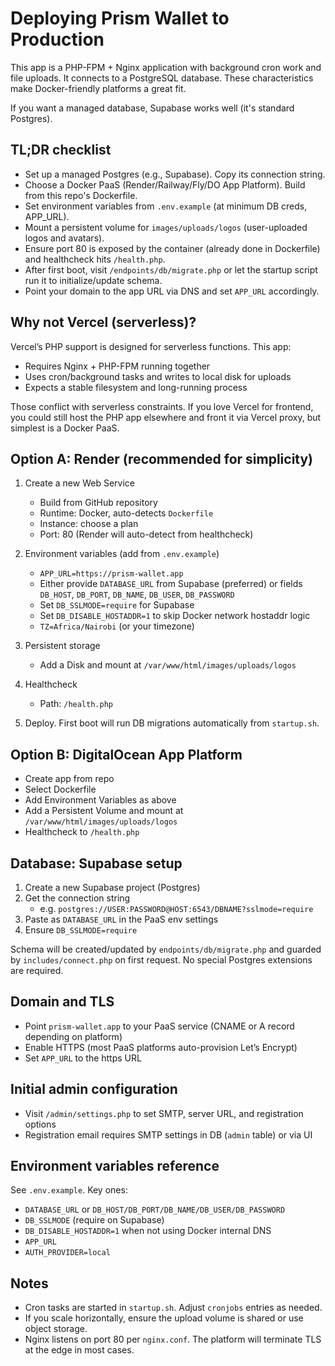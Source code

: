 # Deploying Prism Wallet to Production

This app is a PHP-FPM + Nginx application with background cron work and file uploads. It connects to a PostgreSQL database. These characteristics make Docker-friendly platforms a great fit.

If you want a managed database, Supabase works well (it's standard Postgres).

## TL;DR checklist

- Set up a managed Postgres (e.g., Supabase). Copy its connection string.
- Choose a Docker PaaS (Render/Railway/Fly/DO App Platform). Build from this repo's Dockerfile.
- Set environment variables from `.env.example` (at minimum DB creds, APP_URL).
- Mount a persistent volume for `images/uploads/logos` (user-uploaded logos and avatars).
- Ensure port 80 is exposed by the container (already done in Dockerfile) and healthcheck hits `/health.php`.
- After first boot, visit `/endpoints/db/migrate.php` or let the startup script run it to initialize/update schema.
- Point your domain to the app URL via DNS and set `APP_URL` accordingly.

## Why not Vercel (serverless)?

Vercel’s PHP support is designed for serverless functions. This app:
- Requires Nginx + PHP-FPM running together
- Uses cron/background tasks and writes to local disk for uploads
- Expects a stable filesystem and long-running process

Those conflict with serverless constraints. If you love Vercel for frontend, you could still host the PHP app elsewhere and front it via Vercel proxy, but simplest is a Docker PaaS.

## Option A: Render (recommended for simplicity)

1. Create a new Web Service
   - Build from GitHub repository
   - Runtime: Docker, auto-detects `Dockerfile`
   - Instance: choose a plan
   - Port: 80 (Render will auto-detect from healthcheck)

2. Environment variables (add from `.env.example`)
   - `APP_URL=https://prism-wallet.app`
   - Either provide `DATABASE_URL` from Supabase (preferred) or fields `DB_HOST`, `DB_PORT`, `DB_NAME`, `DB_USER`, `DB_PASSWORD`
   - Set `DB_SSLMODE=require` for Supabase
   - Set `DB_DISABLE_HOSTADDR=1` to skip Docker network hostaddr logic
   - `TZ=Africa/Nairobi` (or your timezone)

3. Persistent storage
   - Add a Disk and mount at `/var/www/html/images/uploads/logos`

4. Healthcheck
   - Path: `/health.php`

5. Deploy. First boot will run DB migrations automatically from `startup.sh`.

## Option B: DigitalOcean App Platform

- Create app from repo
- Select Dockerfile
- Add Environment Variables as above
- Add a Persistent Volume and mount at `/var/www/html/images/uploads/logos`
- Healthcheck to `/health.php`

## Database: Supabase setup

1. Create a new Supabase project (Postgres)
2. Get the connection string
   - e.g. `postgres://USER:PASSWORD@HOST:6543/DBNAME?sslmode=require`
3. Paste as `DATABASE_URL` in the PaaS env settings
4. Ensure `DB_SSLMODE=require`

Schema will be created/updated by `endpoints/db/migrate.php` and guarded by `includes/connect.php` on first request. No special Postgres extensions are required.

## Domain and TLS

- Point `prism-wallet.app` to your PaaS service (CNAME or A record depending on platform)
- Enable HTTPS (most PaaS platforms auto-provision Let’s Encrypt)
- Set `APP_URL` to the https URL

## Initial admin configuration

- Visit `/admin/settings.php` to set SMTP, server URL, and registration options
- Registration email requires SMTP settings in DB (`admin` table) or via UI

## Environment variables reference

See `.env.example`. Key ones:
- `DATABASE_URL` or `DB_HOST/DB_PORT/DB_NAME/DB_USER/DB_PASSWORD`
- `DB_SSLMODE` (require on Supabase)
- `DB_DISABLE_HOSTADDR=1` when not using Docker internal DNS
- `APP_URL`
- `AUTH_PROVIDER=local`

## Notes

- Cron tasks are started in `startup.sh`. Adjust `cronjobs` entries as needed.
- If you scale horizontally, ensure the upload volume is shared or use object storage.
- Nginx listens on port 80 per `nginx.conf`. The platform will terminate TLS at the edge in most cases.